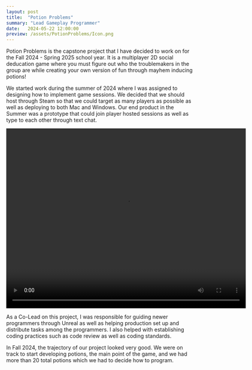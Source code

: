```yaml
---
layout: post
title:  "Potion Problems"
summary: "Lead Gameplay Programmer"
date:   2024-05-22 12:00:00
preview: /assets/PotionProblems/Icon.png
---
```


Potion Problems is the capstone project that I have decided to work on for the Fall 2024 - Spring 2025 school year. It is a multiplayer 2D social deducation game where you must figure out who the troublemakers in the group are while creating your own version of fun through mayhem inducing potions!

We started work during the summer of 2024 where I was assigned to designing how to implement game sessions. We decided that we should host through Steam so that we could target as many players as possible as well as deploying to both Mac and Windows. Our end product in the Summer was a prototype that could join player hosted sessions as well as type to each other through text chat.

<video width="640" height="480" controls>
    <source src="\assets\PotionProblems\SummerPrototype.mp4" type="video/quicktime">
    Your browser does not support the video tag.
</video>

As a Co-Lead on this project, I was responsible for guiding newer programmers through Unreal as well as helping production set up and distribute tasks among the programmers. I also helped with establishing coding practices such as code review as well as coding standards.

In Fall 2024, the trajectory of our project looked very good. We were on track to start developing potions, the main point of the game, and we had more than 20 total potions which we had to decide how to program.

